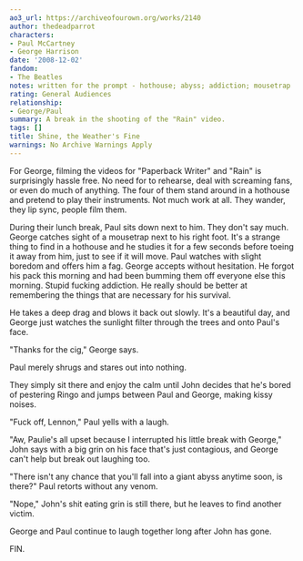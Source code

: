 ```yaml
---
ao3_url: https://archiveofourown.org/works/2140
author: thedeadparrot
characters:
- Paul McCartney
- George Harrison
date: '2008-12-02'
fandom:
- The Beatles
notes: written for the prompt - hothouse; abyss; addiction; mousetrap
rating: General Audiences
relationship:
- George/Paul
summary: A break in the shooting of the "Rain" video.
tags: []
title: Shine, the Weather's Fine
warnings: No Archive Warnings Apply
---
```


For George, filming the videos for "Paperback Writer" and "Rain" is surprisingly hassle free. No need for to rehearse, deal with screaming fans, or even do much of anything. The four of them stand around in a hothouse and pretend to play their instruments. Not much work at all. They wander, they lip sync, people film them.

During their lunch break, Paul sits down next to him. They don't say much. George catches sight of a mousetrap next to his right foot. It's a strange thing to find in a hothouse and he studies it for a few seconds before toeing it away from him, just to see if it will move. Paul watches with slight boredom and offers him a fag. George accepts without hesitation. He forgot his pack this morning and had been bumming them off everyone else this morning. Stupid fucking addiction. He really should be better at remembering the things that are necessary for his survival.

He takes a deep drag and blows it back out slowly. It's a beautiful day, and George just watches the sunlight filter through the trees and onto Paul's face.

"Thanks for the cig," George says.

Paul merely shrugs and stares out into nothing.

They simply sit there and enjoy the calm until John decides that he's bored of pestering Ringo and jumps between Paul and George, making kissy noises.

"Fuck off, Lennon," Paul yells with a laugh.

"Aw, Paulie's all upset because I interrupted his little break with George," John says with a big grin on his face that's just contagious, and George can't help but break out laughing too.

"There isn't any chance that you'll fall into a giant abyss anytime soon, is there?" Paul retorts without any venom.

"Nope," John's shit eating grin is still there, but he leaves to find another victim.

George and Paul continue to laugh together long after John has gone.

FIN.